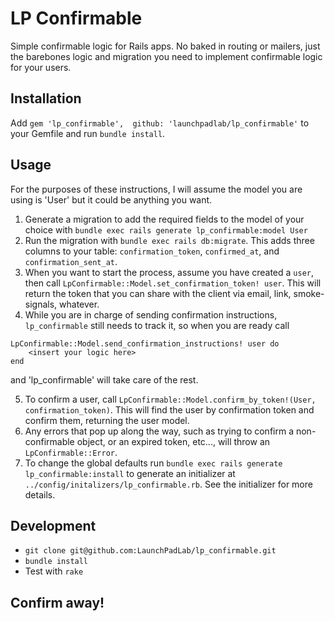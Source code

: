# LP Confirmable
Simple confirmable logic for Rails apps. No baked in routing or mailers, just the barebones logic and migration you need to implement confirmable logic for your users.

## Installation
Add `gem 'lp_confirmable',  github: 'launchpadlab/lp_confirmable'` to your Gemfile and run `bundle install`.

## Usage
For the purposes of these instructions, I will assume the model you are using is 'User' but it could be anything you want.

1. Generate a migration to add the required fields to the model of your choice with `bundle exec rails generate lp_confirmable:model User`
2. Run the migration with `bundle exec rails db:migrate`. This adds three columns to your table: `confirmation_token`, `confirmed_at`, and `confirmation_sent_at`.
3. When you want to start the process, assume you have created a `user`, then call `LpConfirmable::Model.set_confirmation_token! user`. This will return the token that you can share with the client via email, link, smoke-signals, whatever.
4. While you are in charge of sending confirmation instructions, `lp_confirmable` still needs to track it, so when you are ready call
```
LpConfirmable::Model.send_confirmation_instructions! user do
    <insert your logic here>
end
```
and 'lp_confirmable' will take care of the rest.

5. To confirm a user, call `LpConfirmable::Model.confirm_by_token!(User, confirmation_token)`. This will find the user by confirmation token and confirm them, returning the user model.
6. Any errors that pop up along the way, such as trying to confirm a non-confirmable object, or an expired token, etc..., will throw an `LpConfirmable::Error`.
7. To change the global defaults run `bundle exec rails generate lp_confirmable:install` to generate an initializer at `../config/initalizers/lp_confirmable.rb`. See the initializer for more details.

## Development
+ `git clone git@github.com:LaunchPadLab/lp_confirmable.git`
+ `bundle install`
+ Test with `rake`

## Confirm away!
